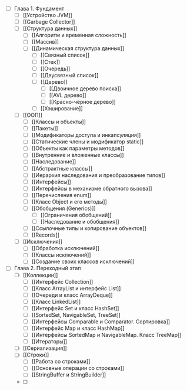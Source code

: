 - [ ]  Глава 1. Фундамент
	- [ ] [[Устройство JVM]]
	- [ ] [[Garbage Collector]]
	- [ ] [[Структура данных]]
		- [ ] [[Алгоритм и временная сложность]]
		- [ ] [[Массив]]
		- [ ] [[Динамическая структура данных]]
			- [ ] [[Связный список]] 
			- [ ] [[Стек]] 
			- [ ] [[Очередь]] 
			- [ ] [[Двусвязный список]]
			- [ ] [[Дерево]]
				- [ ] [[Двоичное дерево поиска]]
				- [ ] [[AVL дерево]]
				- [ ] [[Красно-чёрное дерево]]
			- [ ] [[Хэширование]]
	- [ ] [[ООП]]
		- [ ] [[Классы и объекты]]
		- [ ] [[Пакеты]]
		- [ ] [[Модификаторы доступа и инкапсуляция]]
		- [ ] [[Статические члены и модификатор static]]
		- [ ] [[Объекты как параметры методов]]
		- [ ] [[Внутренние и вложенные классы]]
		- [ ] [[Наследование]]
		- [ ] [[Абстрактные классы]]
		- [ ] [[Иерархия наследования и преобразование типов]]
		- [ ] [[Интерфейсы]]
		- [ ] [[Интерфейсы в механизме обратного вызова]]
		- [ ] [[Перечисления enum]]
		- [ ] [[Класс Object и его методы]]
		- [ ] [[Обобщения (Generics)]]
			- [ ] [[Ограничения обобщений]]
			- [ ] [[Наследование и обобщения]]
		- [ ] [[Ссылочные типы и копирование объектов]]
		- [ ] [[Records]]
	- [ ] [[Исключения]] 
		- [ ] [[Обработка исключений]]
		- [ ] [[Классы исключений]]
		- [ ] [[Создание своих классов исключений]]
- [ ] Глава 2. Переходный этап
	- [ ]  [[Коллекции]]
		- [ ] [[Интерфейс Collection]]
		- [ ] [[Класс ArrayList и интерфейс List]]
		- [ ] [[Очереди и класс ArrayDeque]]
		- [ ] [[Класс LinkedList]]
		- [ ] [[Интерфейс Set и класс HashSet]]
		- [ ] [[SortedSet, NavigableSet, TreeSet]]
		- [ ] [[Интерфейсы Comparable и Comparator. Сортировка]]
		- [ ] [[Интерфейс Map и класс HashMap]]
		- [ ] [[Интерфейсы SortedMap и NavigableMap. Класс TreeMap]]
		- [ ] [[Итераторы]]
	- [ ] [[Сериализация]]  
	- [ ] [[Строки]]
		- [ ] [[Работа со строками]]
		- [ ] [[Основные операции со строками]]
		- [ ] [[StringBuffer и StringBuilder]]
	- [ ] 